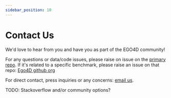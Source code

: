 ```yaml
---
sidebar_position: 10
---
```



# Contact Us

We'd love to hear from you and have you as part of the EGO4D community!

For any questions or data/code issues, please raise on issue on the [primary repo](https://github.com/facebookresearch/EGO4D/issues).  If it's related to a specific benchmark, please raise an issue on that repo: [Ego4D github org](https://github.com/ego4d/)

For direct contact, press inquiries or any concerns: [email us](mailto:info@ego4d-data.org).

TODO: Stackoverflow and/or community options?

